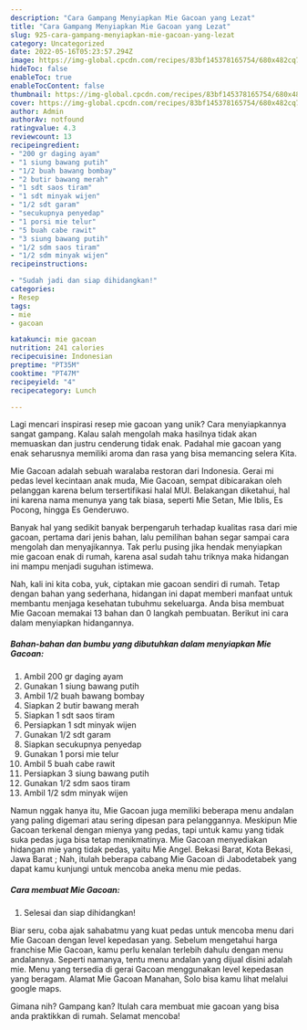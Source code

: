 ```yaml
---
description: "Cara Gampang Menyiapkan Mie Gacoan yang Lezat"
title: "Cara Gampang Menyiapkan Mie Gacoan yang Lezat"
slug: 925-cara-gampang-menyiapkan-mie-gacoan-yang-lezat
category: Uncategorized
date: 2022-05-16T05:23:57.294Z
image: https://img-global.cpcdn.com/recipes/83bf145378165754/680x482cq70/mie-gacoan-foto-resep-utama.jpg
hideToc: false
enableToc: true
enableTocContent: false
thumbnail: https://img-global.cpcdn.com/recipes/83bf145378165754/680x482cq70/mie-gacoan-foto-resep-utama.jpg
cover: https://img-global.cpcdn.com/recipes/83bf145378165754/680x482cq70/mie-gacoan-foto-resep-utama.jpg
author: Admin
authorAv: notfound
ratingvalue: 4.3
reviewcount: 13
recipeingredient:
- "200 gr daging ayam"
- "1 siung bawang putih"
- "1/2 buah bawang bombay"
- "2 butir bawang merah"
- "1 sdt saos tiram"
- "1 sdt minyak wijen"
- "1/2 sdt garam"
- "secukupnya penyedap"
- "1 porsi mie telur"
- "5 buah cabe rawit"
- "3 siung bawang putih"
- "1/2 sdm saos tiram"
- "1/2 sdm minyak wijen"
recipeinstructions:

- "Sudah jadi dan siap dihidangkan!"
categories:
- Resep
tags:
- mie
- gacoan

katakunci: mie gacoan 
nutrition: 241 calories
recipecuisine: Indonesian
preptime: "PT35M"
cooktime: "PT47M"
recipeyield: "4"
recipecategory: Lunch

---
```





Lagi mencari inspirasi resep mie gacoan yang unik? Cara menyiapkannya sangat gampang. Kalau salah mengolah maka hasilnya tidak akan memuaskan dan justru cenderung tidak enak. Padahal mie gacoan yang enak seharusnya memiliki aroma dan rasa yang bisa memancing selera Kita.





Mie Gacoan adalah sebuah waralaba restoran dari Indonesia. Gerai mi pedas level kecintaan anak muda, Mie Gacoan, sempat dibicarakan oleh pelanggan karena belum tersertifikasi halal MUI. Belakangan diketahui, hal ini karena nama menunya yang tak biasa, seperti Mie Setan, Mie Iblis, Es Pocong, hingga Es Genderuwo.

Banyak hal yang sedikit banyak berpengaruh terhadap kualitas rasa dari mie gacoan, pertama dari jenis bahan, lalu pemilihan bahan segar sampai cara mengolah dan menyajikannya. Tak perlu pusing jika hendak menyiapkan mie gacoan enak di rumah, karena asal sudah tahu triknya maka hidangan ini mampu menjadi suguhan istimewa.






Nah, kali ini kita coba, yuk, ciptakan mie gacoan sendiri di rumah. Tetap dengan bahan yang sederhana, hidangan ini dapat memberi manfaat untuk membantu menjaga kesehatan tubuhmu sekeluarga. Anda bisa membuat Mie Gacoan memakai 13 bahan dan 0 langkah pembuatan. Berikut ini cara dalam menyiapkan hidangannya.

<!--inarticleads1-->

##### Bahan-bahan dan bumbu yang dibutuhkan dalam menyiapkan Mie Gacoan:

1. Ambil 200 gr daging ayam
1. Gunakan 1 siung bawang putih
1. Ambil 1/2 buah bawang bombay
1. Siapkan 2 butir bawang merah
1. Siapkan 1 sdt saos tiram
1. Persiapkan 1 sdt minyak wijen
1. Gunakan 1/2 sdt garam
1. Siapkan secukupnya penyedap
1. Gunakan 1 porsi mie telur
1. Ambil 5 buah cabe rawit
1. Persiapkan 3 siung bawang putih
1. Gunakan 1/2 sdm saos tiram
1. Ambil 1/2 sdm minyak wijen


Namun nggak hanya itu, Mie Gacoan juga memiliki beberapa menu andalan yang paling digemari atau sering dipesan para pelanggannya. Meskipun Mie Gacoan terkenal dengan mienya yang pedas, tapi untuk kamu yang tidak suka pedas juga bisa tetap menikmatinya. Mie Gacoan menyediakan hidangan mie yang tidak pedas, yaitu Mie Angel. Bekasi Barat, Kota Bekasi, Jawa Barat ; Nah, itulah beberapa cabang Mie Gacoan di Jabodetabek yang dapat kamu kunjungi untuk mencoba aneka menu mie pedas. 

<!--inarticleads2-->

##### Cara membuat Mie Gacoan:


1. Selesai dan siap dihidangkan!

Biar seru, coba ajak sahabatmu yang kuat pedas untuk mencoba menu dari Mie Gacoan dengan level kepedasan yang. Sebelum mengetahui harga franchise Mie Gacoan, kamu perlu kenalan terlebih dahulu dengan menu andalannya. Seperti namanya, tentu menu andalan yang dijual disini adalah mie. Menu yang tersedia di gerai Gacoan menggunakan level kepedasan yang beragam. Alamat Mie Gacoan Manahan, Solo bisa kamu lihat melalui google maps. 

Gimana nih? Gampang kan? Itulah cara membuat mie gacoan yang bisa anda praktikkan di rumah. Selamat mencoba!
